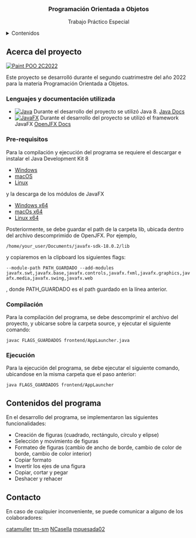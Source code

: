 <a name="readme-top"></a>

<br/>
<h3 align="center">Programación Orientada a Objetos</h3>
<p align="center">Trabajo Práctico Especial</p>

<details>
    <summary>Contenidos</summary>
    <ol>
        <li>
            <a href="#about-project">Acerca del proyecto</a>
            <ul>
                <li><a href="#lang-and-docs">Lenguajes y documentación utilizada</a></li>
                <li><a href="#pre-requisites">Pre-requisitos</a></li>
                <li><a href="#compile">Compilación</a></li>
                <li><a href="#run">Ejecución</a></li>
            </ul>
        </li>
        <li>
            <a href="#contents">Contenidos del programa</a>
        </li>
        <li>
            <a href="#contact">Contacto</a>
        </li>
    </ol>
</details>

<a name="about-project"></a>
## Acerca del proyecto

[![Paint POO 2C2022][paint-2c2022]](https://itba.edu.ar)

Este proyecto se desarrolló durante el segundo cuatrimestre del año 2022 para la materia Programación Orientada a Objetos.

<a name="lang-and-docs"></a>
### Lenguajes y documentación utilizada

* [![Java][Java-icon]][java-url]
Durante el desarrollo del proyecto se utilizó Java 8. <a href="https://docs.oracle.com/en/java/javase/17/docs/api/index.html">Java Docs</a>
* [![JavaFX][Javafx-icon]][javafx-url]
Durante el desarrollo del proyecto se utilizó el framework JavaFX <a href="https://openjfx.io/javadoc/19/">OpenJFX Docs</a>

<a name="pre-requisites"></a>
### Pre-requisitos

Para la compilación y ejecución del programa se requiere el descargar e instalar el Java Development Kit 8
* <a href="https://www.oracle.com/java/technologies/downloads/#java8-windows">Windows</a>
* <a href="https://www.oracle.com/java/technologies/downloads/#java8-mac">macOS</a>
* <a href="https://www.oracle.com/java/technologies/downloads/#java8-linux">Linux</a>


y la descarga de los módulos de JavaFX


* <a href="https://download2.gluonhq.com/openjfx/18.0.2/openjfx-18.0.2_windows-x64_bin-sdk.zip">Windows x64</a>
* <a href="https://download2.gluonhq.com/openjfx/18.0.2/openjfx-18.0.2_osx-x64_bin-sdk.zip">macOs x64</a>
* <a href="https://download2.gluonhq.com/openjfx/18.0.2/openjfx-18.0.2_linux-x64_bin-sdk.zip">Linux x64</a>


Posteriormente, se debe guardar el path de la carpeta lib, ubicada dentro del archivo descomprimido de OpenJFX. Por ejemplo,


```/home/your_user/Documents/javafx-sdk-18.0.2/lib```


y copiaremos en la clipboard los siguientes flags:


```--module-path PATH_GUARDADO --add-modules javafx.swt,javafx.base,javafx.controls,javafx.fxml,javafx.graphics,javafx.media,javafx.swing,javafx.web```


, donde PATH_GUARDADO es el path guardado en la línea anterior.

<a name="compile"></a>
### Compilación

Para la compilación del programa, se debe descomprimir el archivo del proyecto, y ubicarse sobre la carpeta source, y ejecutar el siguiente comando:


```javac FLAGS_GUARDADOS frontend/AppLauncher.java```


<a name="run"></a>
### Ejecución

Para la ejecución del programa, se debe ejecutar el siguiente comando, ubicandose en la misma carpeta que el paso anterior:


```java FLAGS_GUARDADOS frontend/AppLauncher```


<a name="contents"></a>
## Contenidos del programa

En el desarrollo del programa, se implementaron las siguientes funcionalidades:
* Creación de figuras (cuadrado, rectángulo, círculo y elipse)
* Selección y movimiento de figuras
* Formateo de figuras (cambio de ancho de borde, cambio de color de borde, cambio de color interior)
* Copiar formato
* Invertir los ejes de una figura
* Copiar, cortar y pegar
* Deshacer y rehacer

<a name="contact"></a>
## Contacto

En caso de cualquier inconveniente, se puede comunicar a alguno de los colaboradores:


<a href="camuller@itba.edu.ar">catamuller</a>
<a href="tsmart@itba.edu.ar">tm-sm</a>
<a href="ncasella@itba.edu.ar">NCasella</a>
<a href="mquesada@itba.edu.ar">mquesada02</a>



[paint-2c2022]: https://github.com/mquesada02/project-resources/blob/main/POO/paint-resources/paint-2022.jpeg
[Java-icon]: https://img.shields.io/badge/Java-ED8B00?style=for-the-badge&logo=java&logoColor=white
[java-url]: https://www.java.com/es/
[Javafx-icon]: https://img.shields.io/badge/Java-ED8B00?style=for-the-badge&logo=java&logoColor=white
[javafx-url]: https://openjfx.io/

